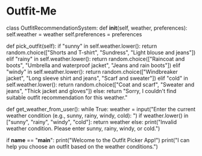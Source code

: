 # Outfit-Me

class OutfitRecommendationSystem:
    def __init__(self, weather, preferences):
        self.weather = weather
        self.preferences = preferences

 def pick_outfit(self):
        if "sunny" in self.weather.lower():
            return random.choice(["Shorts and T-shirt", "Sundress", "Light blouse and jeans"])
        elif "rainy" in self.weather.lower():
            return random.choice(["Raincoat and boots", "Umbrella and waterproof jacket", "Jeans and rain boots"])
        elif "windy" in self.weather.lower():
            return random.choice(["Windbreaker jacket", "Long sleeve shirt and jeans", "Scarf and sweater"])
        elif "cold" in self.weather.lower():
            return random.choice(["Coat and scarf", "Sweater and jeans", "Thick jacket and gloves"])
        else:
            return "Sorry, I couldn't find suitable outfit recommendation for this weather."

def get_weather_from_user():
    while True:
        weather = input("Enter the current weather condition (e.g., sunny, rainy, windy, cold): ")
        if weather.lower() in ["sunny", "rainy", "windy", "cold"]:
            return weather
        else:
            print("Invalid weather condition. Please enter sunny, rainy, windy, or cold.")

if __name__ == "__main__":
    print("Welcome to the Outfit Picker App!")
    print("I can help you choose an outfit based on the weather conditions.")
    
  
